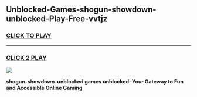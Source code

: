 
## Unblocked-Games-shogun-showdown-unblocked-Play-Free-vvtjz
<h3>
<a href="https://premium76.site?title=shogun-showdown-unblocked&ref=18A1">CLICK TO PLAY</a></h3>
<hr>

<h3>
<a href="https://premium76.site?title=shogun-showdown-unblocked&ref=18A1">CLICK 2 PLAY</a>
  
</h3>

<a href="https://premium76.site?title=shogun-showdown-unblocked&ref=18A1"><img src="https://clearcache.store/games.png"></a>


**shogun-showdown-unblocked games unblocked: Your Gateway to Fun and Accessible Online Gaming**

